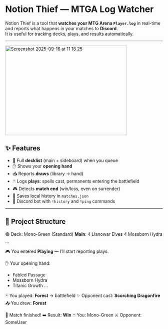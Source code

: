 # Notion Thief — MTGA Log Watcher

Notion Thief is a tool that **watches your MTG Arena `Player.log`** in real-time and reports what happens in your matches to **Discord**.  
It is useful for tracking decks, plays, and results automatically.

---
<img width="389" height="286" alt="Screenshot 2025-09-16 at 11 18 25" src="https://github.com/user-attachments/assets/4d4fc92f-4b8c-4f7a-b255-c78b2b8b849f" />

## ✨ Features

- 📜 Full **decklist** (main + sideboard) when you queue
- ✋ Shows your **opening hand**
- 📥 Reports **draws** (library → hand)
- 🃏 Logs **plays**: spells cast, permanents entering the battlefield
- 🎮 Detects **match end** (win/loss, even on surrender)
- 💾 Saves local history in `matches.json`
- 🤖 Discord bot with `!history` and `!ping` commands

---

## 📂 Project Structure

 🟢 Deck: Mono-Green (Standard)
**Main**:
4 Llanowar Elves
4 Mossborn Hydra
…

🎮 You entered **Playing** — I’ll start reporting plays.

✋ Your opening hand:
- Fabled Passage
- Mossborn Hydra
- Titanic Growth
…

🃏 You played: **Forest** → battlefield
✨ Opponent cast: **Scorching Dragonfire**
📥 You drew: **Forest**

📜 Match finished!
➡️ Result: **Win**
🃏 You: Mono-Green
⚔️ Opponent: SomeUser

